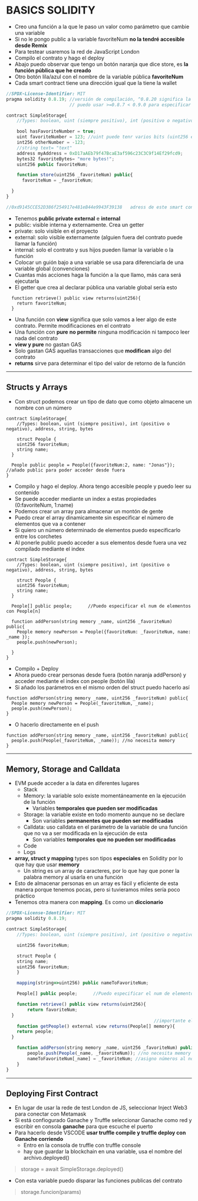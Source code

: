 # BASICS SOLIDITY

- Creo una función a la que le paso un valor como parámetro que cambie una variable
- Si no le pongo public a la variable favoriteNum **no la tendré accesible desde Remix**
- Para testear usaremos la red de JavaScript London
- Compilo el contrato y hago el deploy
- Abajo puedo observar que tengo un botón naranja que dice store, es **la función pública que he creado**
- Otro botón lila/azul con el nombre de la variable pública **favoriteNum**
- Cada smart contract tiene una dirección igual que la tiene la wallet

~~~js
//SPDX-License-Identifier: MIT
pragma solidity 0.8.19; //versión de compilación, ^0.8.20 significa la versión de aqui en adelante
                        // puedo usar >=0.8.7 < 0.9.0 para especificar un rango

contract SimpleStorage{
    //Types: boolean, uint (siempre positivo), int (positivo o negativo), address, string, bytes

    bool hasFavoriteNumber = true;
    uint favoriteNumber = 123; //uint puede tenr varios bits (uint256 es el máximo, si no se especifica es 256)
    int256 otherNumber = -123;
    //string text= "text"  
    address myAddress = 0xD17aAEb79f47BcaE3af596c23C3C9f14Ef29fcd9;
    bytes32 favoriteBytes= "more bytes!";
    uint256 public favoriteNum;

    function store(uint256 _favoriteNum) public{
      favoriteNum = _favoriteNum;

  }
}

//0xd9145CCE52D386f254917e481eB44e9943F39138   adress de este smart contract
~~~

- Tenemos **public private external** e **internal**
- public: visible interna y externamente. Crea un getter
- private: solo visible en el proyecto
- external: solo visible externamente (alguien fuera del contrato puede llamar la función)
- internal: solo el contrato y sus hijos pueden llamar la variable o la función
- Colocar un guión bajo a una variable se usa para diferenciarla de una variable global (convenciones)
- Cuantas más acciones haga la función a la que llamo, más cara será ejecutarla
- El getter que crea al declarar pública una variable global sería esto

~~~solidity
  function retrieve() public view returns(uint256){
    return favoriteNum;
  }
~~~

- Una función con **view** significa que solo vamos a leer algo de este contrato. Permite modificaciones en el contrato
- Una función con **pure** **no permite** ninguna modificación ni tampoco leer nada del contrato
- **view y pure** no gastan GAS
- Solo gastan GAS aquellas transacciones que **modifican** algo del contrato
- **returns** sirve para determinar el tipo del valor de retorno de  la función
-------

## Structs y Arrays

- Con struct podemos crear un tipo de dato que como objeto almacene un nombre con un número

~~~solidity
contract SimpleStorage{
    //Types: boolean, uint (siempre positivo), int (positivo o negativo), address, string, bytes

    struct People {
    uint256 favoriteNum;
    string name;
  }

  People public people = People({favoriteNum:2, name: "Jonas"}); //añado public para poder acceder desde fuera
}
~~~

- Compilo y hago el deploy. Ahora tengo accesible people y puedo leer su contenido
- Se puede acceder mediante un index a estas propiedades (0:favoriteNum, 1:name)
- Podemos crear un array para almacenar un montón de gente
- Puedo crear el array dinamicamente sin especificar el número de elementos que va a contener
- Si quiero un número determinado de elementos puedo especificarlo entre los corchetes
- Al ponerle public puedo acceder a sus elementos desde fuera una vez compilado mediante el index

~~~solidity
contract SimpleStorage{
    //Types: boolean, uint (siempre positivo), int (positivo o negativo), address, string, bytes

    struct People {
    uint256 favoriteNum;
    string name;
  }

  People[] public people;      //Puedo especificar el num de elementos con People[n] 

  function addPerson(string memory _name, uint256 _favoriteNum) public{
    People memory newPerson = People({favoriteNum: _favoriteNum, name: _name });
    people.push(newPerson);

  } 
}
~~~ 

- Compilo + Deploy
- Ahora puedo crear personas desde fuera  (botón naranja addPerson) y acceder mediante el index con people (botón lila)
- Si añado los parámetros en el mismo orden del struct puedo hacerlo así

~~~solidity
function addPerson(string memory _name, uint256 _favoriteNum) public{
  People memory newPerson = People(_favoriteNum, _name);
  people.push(newPerson);
} 
~~~

- O hacerlo directamente en el push

~~~solidity
function addPerson(string memory _name, uint256 _favoriteNum) public{
  people.push(People(_favoriteNum, _name)); //no necesita memory
} 
~~~
----

## Memory, Storage and Calldata

- EVM puede acceder a la data en diferentes lugares
  - Stack
  - Memory: la variable solo existe momentáneamente en la ejecución de la función
    - Variables **temporales que pueden ser modificadas**
  - Storage: la variable existe en todo momento aunque no se declare
    - Son variables **permanentes que pueden ser modificadas**
  - Calldata: uso calldata en el parámetro de la variable de una función que no va a ser modificada en la ejecución de esta
    - Son variables **temporales que no pueden ser modificadas**
  - Code
  - Logs
- **array, struct y mapping** types son tipos **especiales** en Solidity por lo que hay que usar **memory**
  -  Un string es un array de caracteres, por lo que hay que poner la palabra memory al usarla en una función
- Esto de almacenar personas en un array es fácil y eficiente de esta manera porque tenemos pocas, pero si tuvieramos miles sería poco práctico
- Tenemos otra manera con **mapping**. Es como un **diccionario**

~~~js
//SPDX-License-Identifier: MIT
pragma solidity 0.8.19;

contract SimpleStorage{
    //Types: boolean, uint (siempre positivo), int (positivo o negativo), address, string, bytes

    uint256 favoriteNum;

    struct People {
    string name;
    uint256 favoriteNum;
    }

    mapping(string=>uint256) public nameToFavoriteNum;

    People[] public people;      //Puedo especificar el num de elementos con People[n]  

    function retrieve() public view returns(uint256){
        return favoriteNum;
  }
                                                        //importante el memory!!
    function getPeople() external view returns(People[] memory){
    return people;
  }

    function addPerson(string memory _name, uint256 _favoriteNum) public{
        people.push(People(_name, _favoriteNum)); //no necesita memory
        nameToFavoriteNum[_name] = _favoriteNum; //asigno números al nombre dado en un mapping
    }  
}
~~~
----

## Deploying First Contract

- En lugar de usar la rede de test London de JS, seleccionar Inject Web3 para conectar con Metamask
- Si está confiogurado Ganache y Truffle seleccionar Ganache como red y escribir en consola **ganache** para que escuche el puerto
- Para hacerlo desde VSCODE **usar truffle compile y truffle deploy con Ganache corriendo**
  - Entro en la consola de truffle con truffle console
  - hay que guardar la blockchain en una variable, usa el nombre del archivo.deployed() 

>  storage = await SimpleStorage.deployed()
  
- Con esta variable puedo disparar las funciones publicas del contrato

> storage.funcion(params)
